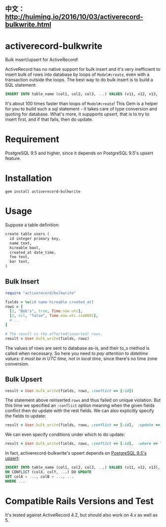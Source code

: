 中文：http://huiming.io/2016/10/03/activerecord-bulkwrite.html
---

# activerecord-bulkwrite
Bulk insert/upsert for ActiveRecord! 

ActiveRecord has no native support for bulk insert and it's very inefficient to insert bulk of rows into database by loops of `Model#create`, even with a transaction outside the loops. The best way to do bulk insert is to build a SQL statement:
```sql
INSERT INTO table_name (col1, col2, col3, ...) VALUES (v11, v12, v13, ...), (v21, v22, v23, ...), ...
```
It's about 100 times faster than loops of `Model#create`! This Gem is a helper for you to build such a sql statement - it takes care of type conversion and quoting for database. What's more, it suppports *upsert*, that is to try to insert first, and if that fails, then do update.

# Requirement
PostgreSQL 9.5 and higher, since it depends on PostgreSQL 9.5's upsert feature.

# Installation

```
gem install activerecord-bulkwrite
```

# Usage

Suppose a table definition:

```ruby
create table users (
  id integer primary key,
  name text,
  hireable bool,
  created_at date_time,
  foo text,
  bar text,
)
```

## Bulk Insert

```ruby
require "activerecord/bulkwrite"

fields = %w(id name hireable created_at)
rows = [
  [1, "Bob's", true, Time.now.utc],
  [2, nil, "false", Time.now.utc.iso8601],
  # ...
]

# The result is the effected(inserted) rows.
result = User.bulk_write(fields, rows)
```

The values of rows are sent to database as-is, and their to_s method is called when necessary. So here you need to *pay attention to datetime values: it must be in UTC time, not in local time*, since there's no time zone conversion.

## Bulk Upsert

```ruby
result = User.bulk_write(fields, rows, :conflict => [:id])
```

The statement above reinserted `rows` and thus failed on unique violation. But this time we specified an `:conflict` option meaning when the given fields conflict then do update with the rest fields. We can also explicitly specify the fields to update:

```ruby
result = User.bulk_write(fields, rows, :conflict => [:id],  :update => %w(name created_at))
```

We can even specify conditions under which to do update:

```ruby
result = User.bulk_write(fields, rows, :conflict => [:id],  :where => "users.hireable = TRUE"))
```

In fact, activerecord-bulkwrite's upsert depends on [PostgreSQL 9.5's upsert](https://www.postgresql.org/docs/9.5/static/sql-insert.html#SQL-ON-CONFLICT):

```sql
INSERT INTO table_name (col1, col2, col3, ...) VALUES (v11, v12, v13), (v21, v22, v23), ...
ON CONFLICT (colX, colY, ...) DO UPDATE
SET colA = ..., colB = ..., ...
WHERE ...
```

# Compatible Rails Versions and Test
It's tested against ActiveRecord 4.2, but should also work on 4.x as well as 5.
